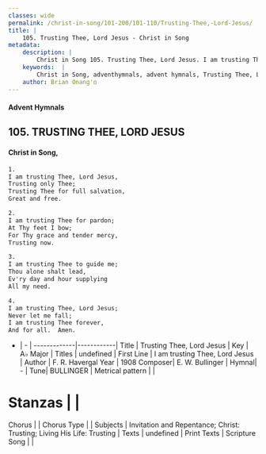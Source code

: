 ```yaml
---
classes: wide
permalink: /christ-in-song/101-200/101-110/Trusting-Thee,-Lord-Jesus/
title: |
    105. Trusting Thee, Lord Jesus - Christ in Song
metadata:
    description: |
        Christ in Song 105. Trusting Thee, Lord Jesus. I am trusting Thee, Lord Jesus, Trusting only Thee; Trusting Thee for full salvation, Great and free.
    keywords:  |
        Christ in Song, adventhymnals, advent hymnals, Trusting Thee, Lord Jesus, I am trusting Thee, Lord Jesus. 
    author: Brian Onang'o
---
```


#### Advent Hymnals
## 105. TRUSTING THEE, LORD JESUS
####  Christ in Song,

```txt
1.
I am trusting Thee, Lord Jesus,
Trusting only Thee;
Trusting Thee for full salvation,
Great and free.

2.
I am trusting Thee for pardon;
At Thy feet I bow;
For Thy grace and tender mercy,
Trusting now.

3.
I am trusting Thee to guide me;
Thou alone shalt lead,
Ev'ry day and hour supplying
All my need.

4.
I am trusting Thee, Lord Jesus;
Never let me fall;
I am trusting Thee forever,
And for all.  Amen.

```

- |   -  |
-------------|------------|
Title | Trusting Thee, Lord Jesus |
Key | A♭ Major |
Titles | undefined |
First Line | I am trusting Thee, Lord Jesus |
Author | F. R. Havergal
Year | 1908
Composer| E. W. Bullinger |
Hymnal|  - |
Tune| BULLINGER |
Metrical pattern | |
# Stanzas |  |
Chorus |  |
Chorus Type |  |
Subjects | Invitation and Repentance; Christ: Trusting; Living His Life: Trusting |
Texts | undefined |
Print Texts | 
Scripture Song |  |
    
